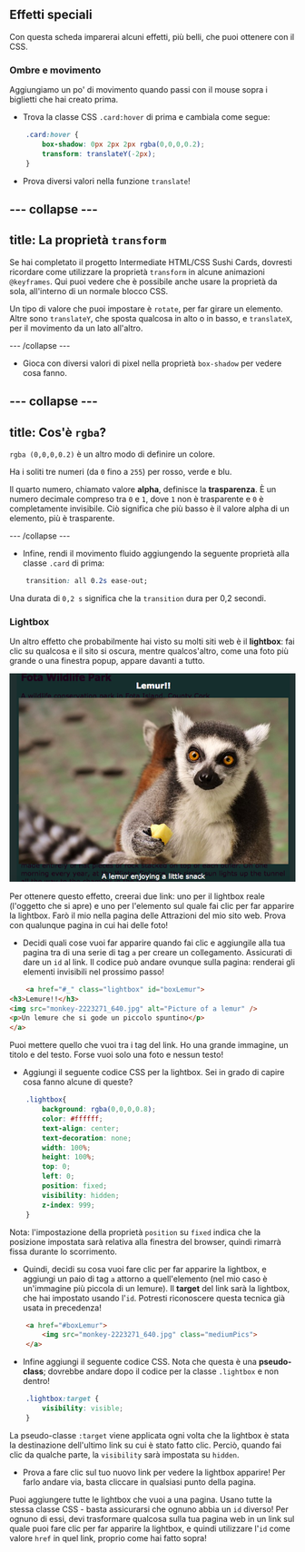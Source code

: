 ## Effetti speciali

Con questa scheda imparerai alcuni effetti, più belli, che puoi ottenere con il CSS.

### Ombre e movimento

Aggiungiamo un po' di movimento quando passi con il mouse sopra i biglietti che hai creato prima.

+ Trova la classe CSS `.card:hover` di prima e cambiala come segue:

```css
    .card:hover {
        box-shadow: 0px 2px 2px rgba(0,0,0,0.2); 
        transform: translateY(-2px);
    }
```

+ Prova diversi valori nella funzione `translate`!

## \--- collapse \---

## title: La proprietà `transform`

Se hai completato il progetto Intermediate HTML/CSS Sushi Cards, dovresti ricordare come utilizzare la proprietà `transform` in alcune animazioni `@keyframes`. Qui puoi vedere che è possibile anche usare la proprietà da sola, all'interno di un normale blocco CSS.

Un tipo di valore che puoi impostare è `rotate`, per far girare un elemento. Altre sono `translateY`, che sposta qualcosa in alto o in basso, e `translateX`, per il movimento da un lato all'altro.

\--- /collapse \---

+ Gioca con diversi valori di pixel nella proprietà `box-shadow` per vedere cosa fanno. 

## \--- collapse \---

## title: Cos'è `rgba`?

`rgba (0,0,0,0.2)` è un altro modo di definire un colore.

Ha i soliti tre numeri (da `0` fino a `255`) per rosso, verde e blu.

Il quarto numero, chiamato valore **alpha**, definisce la **trasparenza**. È un numero decimale compreso tra `0` e `1`, dove `1` non è trasparente e `0` è completamente invisibile. Ciò significa che più basso è il valore alpha di un elemento, più è trasparente.

\--- /collapse \---

+ Infine, rendi il movimento fluido aggiungendo la seguente proprietà alla classe `.card` di prima: 

```css
    transition: all 0.2s ease-out;
```

Una durata di `0,2 s` significa che la `transition` dura per 0,2 secondi.

### Lightbox

Un altro effetto che probabilmente hai visto su molti siti web è il **lightbox**: fai clic su qualcosa e il sito si oscura, mentre qualcos'altro, come una foto più grande o una finestra popup, appare davanti a tutto.

![Effetto lightbox in azione](images/lightboxLemur.png)

Per ottenere questo effetto, creerai due link: uno per il lightbox reale (l'oggetto che si apre) e uno per l'elemento sul quale fai clic per far apparire la lightbox. Farò il mio nella pagina delle Attrazioni del mio sito web. Prova con qualunque pagina in cui hai delle foto!

+ Decidi quali cose vuoi far apparire quando fai clic e aggiungile alla tua pagina tra di una serie di tag `a` per creare un collegamento. Assicurati di dare un `id` al link. Il codice può andare ovunque sulla pagina: renderai gli elementi invisibili nel prossimo passo!

```html
    <a href="#_" class="lightbox" id="boxLemur">
<h3>Lemure!!</h3>
<img src="monkey-2223271_640.jpg" alt="Picture of a lemur" />
<p>Un lemure che si gode un piccolo spuntino</p>
</a>
```

Puoi mettere quello che vuoi tra i tag del link. Ho una grande immagine, un titolo e del testo. Forse vuoi solo una foto e nessun testo!

+ Aggiungi il seguente codice CSS per la lightbox. Sei in grado di capire cosa fanno alcune di queste?

```css
    .lightbox{
        background: rgba(0,0,0,0.8);
        color: #ffffff;
        text-align: center;
        text-decoration: none;
        width: 100%;
        height: 100%;
        top: 0;
        left: 0;
        position: fixed;
        visibility: hidden;
        z-index: 999;
    }
```

Nota: l'impostazione della proprietà `position` su `fixed` indica che la posizione impostata sarà relativa alla finestra del browser, quindi rimarrà fissa durante lo scorrimento.

+ Quindi, decidi su cosa vuoi fare clic per far apparire la lightbox, e aggiungi un paio di tag `a` attorno a quell'elemento (nel mio caso è un'immagine più piccola di un lemure). Il **target** del link sarà la lightbox, che hai impostato usando l'`id`. Potresti riconoscere questa tecnica già usata in precedenza!

```html
    <a href="#boxLemur">
        <img src="monkey-2223271_640.jpg" class="mediumPics">
    </a>
```

+ Infine aggiungi il seguente codice CSS. Nota che questa è una **pseudo-class**; dovrebbe andare dopo il codice per la classe `.lightbox` e non dentro!

```css
    .lightbox:target {
        visibility: visible;
    }
```

La pseudo-classe `:target` viene applicata ogni volta che la lightbox è stata la destinazione dell'ultimo link su cui è stato fatto clic. Perciò, quando fai clic da qualche parte, la `visibility` sarà impostata su `hidden`.

+ Prova a fare clic sul tuo nuovo link per vedere la lightbox apparire! Per farlo andare via, basta cliccare in qualsiasi punto della pagina.

Puoi aggiungere tutte le lightbox che vuoi a una pagina. Usano tutte la stessa classe CSS - basta assicurarsi che ognuno abbia un `id` diverso! Per ognuno di essi, devi trasformare qualcosa sulla tua pagina web in un link sul quale puoi fare clic per far apparire la lightbox, e quindi utilizzare l'`id` come valore `href` in quel link, proprio come hai fatto sopra!